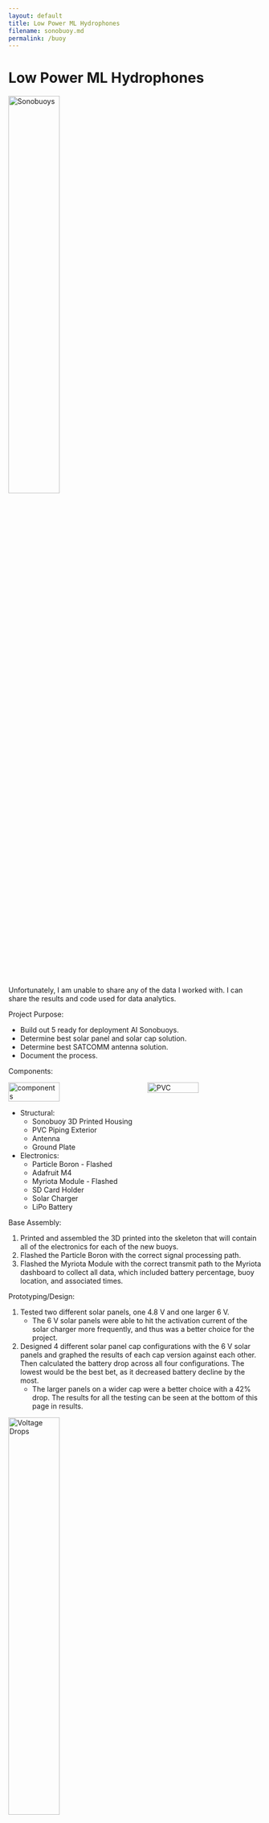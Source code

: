 ```yaml
---
layout: default
title: Low Power ML Hydrophones
filename: sonobuoy.md
permalink: /buoy
---
```


# Low Power ML Hydrophones

<img src="img/sonobuoys.png" alt="Sonobuoys" style="width: 45%" />

Unfortunately, I am unable to share any of the data I worked with. I can share the results and code used for data analytics. 

Project Purpose:

- Build out 5 ready for deployment AI Sonobuoys.
- Determine best solar panel and solar cap solution.
- Determine best SATCOMM antenna solution.
- Document the process.

Components:

<div style="display: flex; justify-content: space-between;">
  <img src="img/hydrophone_comp.png" alt="components" style="width: 45%; margin-right: 5px;" />
  <img src="img/hydrophone_pvc.png" alt="PVC" style="width: 45%; margin-left: 5px;" />
</div>

- Structural:
    - Sonobuoy 3D Printed Housing
    - PVC Piping Exterior
    - Antenna
    - Ground Plate
- Electronics:
    - Particle Boron - Flashed
    - Adafruit M4
    - Myriota Module - Flashed
    - SD Card Holder
    - Solar Charger
    - LiPo Battery

Base Assembly:

1. Printed and assembled the 3D printed into the skeleton that will contain all of the electronics for each of the new buoys.
2. Flashed the Particle Boron with the correct signal processing path.
3. Flashed the Myriota Module with the correct transmit path to the Myriota dashboard to collect all data, which included battery percentage, buoy location, and associated times.

Prototyping/Design:

1. Tested two different solar panels, one 4.8 V and one larger 6 V.
    - The 6 V solar panels were able to hit the activation current of the solar charger more frequently, and thus was a better choice for the project.
2. Designed 4 different solar panel cap configurations with the 6 V solar panels and graphed the results of each cap version against each other. Then calculated the battery drop across all four configurations. The lowest would be the best bet, as it decreased battery decline by the most.
    - The larger panels on a wider cap were a better choice with a 42% drop. The results for all the testing can be seen at the bottom of this page in results.

<img src="img/buoy_voltages.png" alt="Voltage Drops" style="width: 45%" />
   
3. Tested 4 different types of ground planes with a 433 MHz antenna to communicate with the Iridium network. The options were different sizes of squares, a small circle, and a ground plate with copper four copper wires. Found the number of packets/messages sent per hour for each ground plate.
    - The small square cap was the best option. This is due to antenna theory, which states that the ground plane for signal reflection should have a diameter of pi/4 times the wavelength of the signal. This signal broadcasts at ~70cm, meaning a ground plane with a diameter of ~50 cm or 2 inches would be sufficient and ideal.

<img src="img/buoy_buckets.png" alt="Voltage Drops" style="width: 45%" />

Results:

All 5 buoys were built out, with the testing being completed for the solar cap and antenna design. A table with more statistical data can be seen below. Additionally, at the bottom of this page all code will be pasted from data analysis ran on the code, with sensitivities removed.

<img src="img/buoy_table.png" alt="Voltage Drops" style="width: 45%" />

Jupyter Notebook > Script

``` import pandas as pd 
import numpy as np
from matplotlib import pyplot as plt
import dataframe_image as dfi

# %%
reference = pd.DataFrame()
reference["Sonbuoy #"] = ["006", "007", "009", "010"]
reference["Solar Panel"] = ["Small w/ Cap", "Voltaic 6V", "Wings","Larger w/ Cap"]
reference["Ground Plate"]= ["Large Square", "Small Square", "Rob DIY", "Large Circle"]

# %% [markdown]
# # Solar Panel Calculations

# %%
df = pd.read_csv("/Users/lsamoyan/Library/CloudStorage/OneDrive-In-Q-Tel,Inc/Labs Work/Sonobuoy/006 vs 007 vs 009 vs 010 Battery (%)-1700065788500.csv")

        
df["FSP 006"].fillna(method="ffill", inplace=True)
df["FSP 007"].fillna(method="ffill", inplace=True)
df["FSP 009"].fillna(method="ffill", inplace=True)
df["FSP 010"].fillna(method="ffill", inplace=True)


# %%
df = df.drop(labels=[0, 1, 2], axis=0)

# %%
quarter = int((len(df["FSP 006"]))/4)

df1 = df[0:quarter]
df2 = df[quarter:2*quarter]
df3 = df[quarter*2:quarter*3]
df4 = df[quarter*3:-1]

type(df["FSP 006"][3])

# %%
plt.plot(df1["FSP 006"])
plt.plot(df1["FSP 007"])
plt.plot(df1["FSP 009"])
plt.plot(df1["FSP 010"])

# %%

plt.plot(df2["FSP 006"], label="FSP 006")
plt.plot(df2["FSP 007"], label="FSP 007")
plt.plot(df2["FSP 009"], label="FSP 009")
plt.plot(df2["FSP 010"], label="FSP 010")
plt.title("FSP 006, FSP 007, FSP 009, FSP 010 Battery % Over Time")
plt.xlabel("# Of Data Points Collected Through Time")
plt.ylabel("Battery %")
plt.legend(loc="best")
plt.savefig('006 vs 007 vs 009 vs 010 Battery.png')


# %%
mins = [ df2["FSP 006"].min(), df2["FSP 007"].min(), df2["FSP 009"].min(), df2["FSP 010"].min() ] 
maxminlist = []
for i in range(len(mins)):
    randovar = 100 - mins[i]
    maxminlist.append(randovar)
reference["Solar Panel % Drop"] = maxminlist

reference

# %% [markdown]
# # Ground Plate Calculations

# %%
m07 = pd.read_csv()
m06 = pd.read_csv()
m09 = pd.read_csv()
m10 = pd.read_csv()

# %%
buck06 = len(m06['location'])
buck07 = len(m07['location'])
buck09 = len(m09['location'])
buck10 = len(m10['location'])
tot = buck06+buck07+buck09+buck10
print(buck07/tot, tot)

# %%
sizes = [buck06, buck07, buck09, buck10]
labels = ['Myriota 006'+' '+str(round(buck06/tot*100, 1))+'%', 'Myriota 007'+' '+str(round(buck07/tot*100,1))+'%', 'Myriota 009'+' '+str(round(buck09/tot*100, 1))+'%', 'Myriota 010'+' '+str(round(buck10/tot*100, 1))+'%']

plt.pie(sizes, labels=labels)
plt.title("Myriota Bucket Size Percentages")
plt.savefig('Bucket Size percentages.png')

# %%
hours = 48+17 #10 am Fri to 4am Monday for buckets
reference["Myriota Messages Per Hour"] = [round(buck06/hours, 2), round(buck07/hours, 2), round(buck09/hours, 2), round(buck10/hours,2)]
reference


# %%
x = np.arange(0, 66, 1)
y06= []
y07 = []
y09= []
y10 = []

for i in range(len(x)):
    y06.append(reference["Myriota Messages Per Hour"][0]*x[i])
for i in range(len(x)):
    y07.append(reference["Myriota Messages Per Hour"][1]*x[i])
for i in range(len(x)):
    y09.append(reference["Myriota Messages Per Hour"][2]*x[i])
for i in range(len(x)):
    y10.append(reference["Myriota Messages Per Hour"][3]*x[i])
        

# %%
plt.plot(x, y06, label="Myriota 010")
plt.plot(x, y07, label = "Myriota 007")
plt.plot(x, y09, label = "Myriota 009")
plt.plot(x, y10, label= "Myriota 010")
plt.legend(loc="best")

# %% [markdown]
# # Exporting Table

# %%
dfi.export(reference, 'ref.png')

# %% [markdown]
# # Antenna Comparison - Whip vs Helical

# %%
helical = pd.read_csv()
whip = pd.read_csv()

# %%
buckheli = len(helical['location'])
buckwhip = len(whip['location'])
tot_ant = buckheli+buckwhip

# %%
sizes_ant = [buckheli, buckwhip]
labels_ant = ['Myriota 010 Helical'+' '+str(round(buckheli/tot_ant*100, 1))+'%', 'Myriota 009 Whip'+' '+str(round(buckwhip/tot_ant*100,1))+'%']

plt.pie(sizes_ant, labels=labels_ant)
plt.title("Myriota Bucket Size Percentages of Whip vs Helical Antennas")
plt.savefig('Bucket Size percentages Antennas.png')

# %% ````

